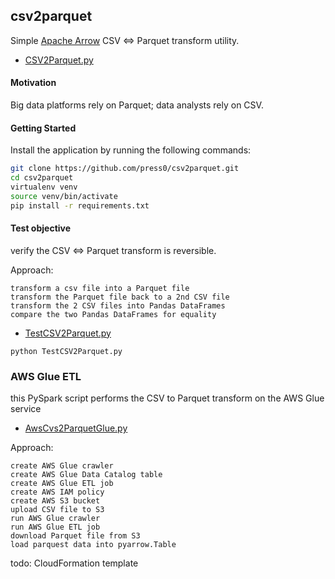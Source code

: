 ## csv2parquet

Simple [Apache Arrow](https://arrow.apache.org/overview/) CSV <=> Parquet transform utility.
  
 - [CSV2Parquet.py](CSV2Parquet.py)

#### Motivation
Big data platforms rely on Parquet; data analysts rely on CSV. 
 
#### Getting Started

Install the application by running the following commands:

```bash
git clone https://github.com/press0/csv2parquet.git
cd csv2parquet
virtualenv venv
source venv/bin/activate
pip install -r requirements.txt
```

#### Test objective

verify the CSV <=> Parquet transform is reversible.  

Approach:
  
    transform a csv file into a Parquet file  
    transform the Parquet file back to a 2nd CSV file  
    transform the 2 CSV files into Pandas DataFrames  
    compare the two Pandas DataFrames for equality

 - [TestCSV2Parquet.py](TestCSV2Parquet.py)

```text
python TestCSV2Parquet.py
```

### AWS Glue ETL

this PySpark script performs the CSV to Parquet transform on the AWS Glue service
 - [AwsCvs2ParquetGlue.py](AwsCvs2ParquetGlue.py)

Approach:
    
    create AWS Glue crawler  
    create AWS Glue Data Catalog table  
    create AWS Glue ETL job 
    create AWS IAM policy   
    create AWS S3 bucket   
    upload CSV file to S3
    run AWS Glue crawler
    run AWS Glue ETL job
    download Parquet file from S3
    load parquest data into pyarrow.Table
   
 todo: CloudFormation template
